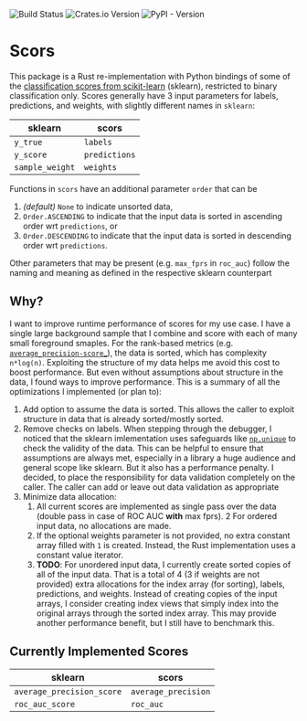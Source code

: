 ![Build Status](https://github.com/hanslovsky/scors/actions/workflows/CI.yml/badge.svg)
![Crates.io Version](https://img.shields.io/crates/v/scors)
![PyPI - Version](https://img.shields.io/pypi/v/scors)

# Scors

This package is a Rust re-implementation with Python bindings of some of the [classification scores from scikit-learn](https://scikit-learn.org/stable/api/sklearn.metrics.html) (sklearn),
restricted to binary classification only. Scores generally have 3 input parameters for labels, predictions, and weights, with slightly different names in `sklearn`:

| **sklearn**     | **scors**     |
| ----------------| --------------|
| `y_true`        | `labels`      |
| `y_score`       | `predictions` |
| `sample_weight` | `weights`     |

Functions in `scors` have an additional parameter `order` that can be 
 1. *(default)* `None` to indicate unsorted data,
 2. `Order.ASCENDING` to indicate that the input data is sorted in ascending order wrt `predictions`, or
 3. `Order.DESCENDING` to indicate that the input data is sorted in descending order wrt `predictions`.
 
Other parameters that may be present (e.g. `max_fprs` in `roc_auc`) follow the naming and meaning as defined in the respective sklearn counterpart

## Why?

I want to improve runtime performance of scores for my use case. I have a single large background sample that I combine and score with each of many small foreground smaples.
For the rank-based metrics (e.g. [`average_precision-score`_](https://scikit-learn.org/stable/modules/generated/sklearn.metrics.average_precision_score.html#sklearn.metrics.average_precision_score)),
the data is sorted, which has complexity `n*log(n)`. 
Exploiting the structure of my data helps me avoid this cost to boost performance.
But even without assumptions about structure in the data, I found ways to improve performance. 
This is a summary of all the optimizations I implemented (or plan to):

 1. Add option to assume the data is sorted. This allows the caller to exploit structure in data that is already sorted/mostly sorted.
 2. Remove checks on labels. When stepping through the debugger, I noticed that the sklearn imlementation uses safeguards like [`np.unique`](https://numpy.org/doc/stable/reference/generated/numpy.unique.html) to check the validity of the data.
    This can be helpful to ensure that assumptions are always met, especially in a library a huge audience and general scope like sklearn.
    But it also has a performance penalty.
    I decided, to place the responsibility for data validation completely on the caller.
    The caller can add or leave out data validation as appropriate
 3. Minimize data allocation:
    1. All current scores are implemented as single pass over the data (double pass in case of ROC AUC **with** max fprs).
    2  For ordered input data, no allocations are made.
    3. If the optional weights parameter is not provided, no extra constant array filled with `1` is created. Instead, the Rust implementation uses a constant value iterator.
    4. **TODO**: For unordered input data, I currently create sorted copies of all of the input data. That is a total of 4 (3 if weights are not provided) extra allocations for
       the index array (for sorting), labels, predictions, and weights. Instead of creating copies of the input arrays, I consider creating index views that simply index
       into the original arrays through the sorted index array. This may provide another performance benefit, but I still have to benchmark this.

## Currently Implemented Scores

| **sklearn**               | **scors**           |
| ------------------------- | ------------------- |
| `average_precision_score` | `average_precision` |
| `roc_auc_score`           | `roc_auc`           |

